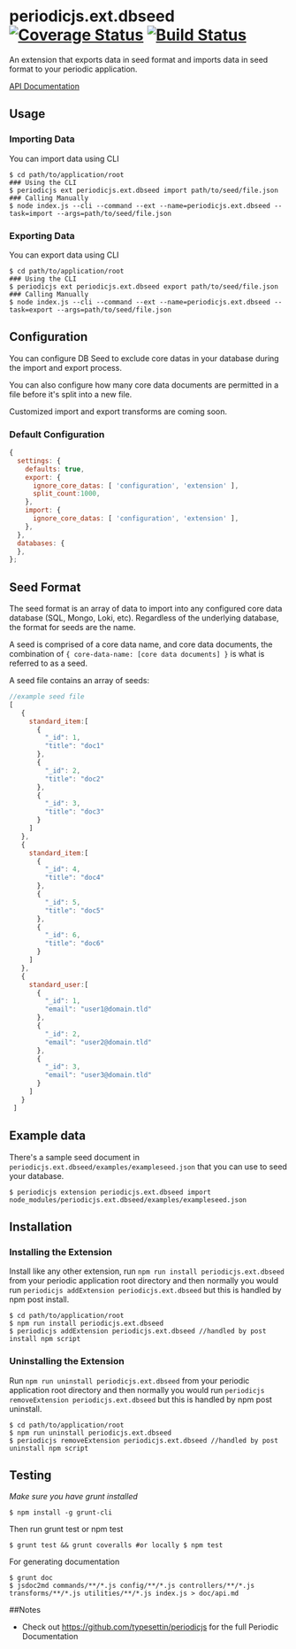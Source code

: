 # periodicjs.ext.dbseed [![Coverage Status](https://coveralls.io/repos/github/typesettin/periodicjs.ext.dbseed/badge.svg?branch=master)](https://coveralls.io/github/typesettin/periodicjs.ext.dbseed?branch=master) [![Build Status](https://travis-ci.org/typesettin/periodicjs.ext.dbseed.svg?branch=master)](https://travis-ci.org/typesettin/periodicjs.ext.dbseed)

An extension that exports data in seed format and imports data in seed format to your periodic application.

[API Documentation](https://github.com/typesettin/periodicjs.ext.dbseed/blob/master/doc/api.md)

## Usage

### Importing Data

You can import data using CLI
```
$ cd path/to/application/root
### Using the CLI
$ periodicjs ext periodicjs.ext.dbseed import path/to/seed/file.json 
### Calling Manually
$ node index.js --cli --command --ext --name=periodicjs.ext.dbseed --task=import --args=path/to/seed/file.json
```

### Exporting Data

You can export data using CLI
```
$ cd path/to/application/root
### Using the CLI
$ periodicjs ext periodicjs.ext.dbseed export path/to/seed/file.json 
### Calling Manually
$ node index.js --cli --command --ext --name=periodicjs.ext.dbseed --task=export --args=path/to/seed/file.json
```

## Configuration

You can configure DB Seed to exclude core datas in your database during the import and export process.

You can also configure how many core data documents are permitted in a file before it's split into a new file.

Customized import and export transforms are coming soon.

### Default Configuration
```javascript
{
  settings: {
    defaults: true,
    export: {
      ignore_core_datas: [ 'configuration', 'extension' ],
      split_count:1000,
    },
    import: {
      ignore_core_datas: [ 'configuration', 'extension' ],
    },
  },
  databases: {
  },
};
```

## Seed Format

The seed format is an array of data to import into any configured core data database (SQL, Mongo, Loki, etc). Regardless of the underlying database, the format for seeds are the name.

A seed is comprised of a core data name, and core data documents, the combination of `{ core-data-name: [core data documents] }` is what is referred to as a seed.

A seed file contains an array of seeds:
```javascript
//example seed file
[
   {
     standard_item:[
       {
         "_id": 1,
         "title": "doc1"
       },
       {
         "_id": 2,
         "title": "doc2"
       },
       {
         "_id": 3,
         "title": "doc3"
       }
     ]
   },
   {
     standard_item:[
       {
         "_id": 4,
         "title": "doc4"
       },
       {
         "_id": 5,
         "title": "doc5"
       },
       {
         "_id": 6,
         "title": "doc6"
       }
     ]
   },
   {
     standard_user:[
       {
         "_id": 1,
         "email": "user1@domain.tld"
       },
       {
         "_id": 2,
         "email": "user2@domain.tld"
       },
       {
         "_id": 3,
         "email": "user3@domain.tld"
       }
     ]
   }
 ]
```

## Example data

There's a sample seed document in `periodicjs.ext.dbseed/examples/exampleseed.json` that you can use to seed your database.

```
$ periodicjs extension periodicjs.ext.dbseed import node_modules/periodicjs.ext.dbseed/examples/exampleseed.json 
```

## Installation

### Installing the Extension

Install like any other extension, run `npm run install periodicjs.ext.dbseed` from your periodic application root directory and then normally you would run `periodicjs addExtension periodicjs.ext.dbseed` but this is handled by npm post install.
```
$ cd path/to/application/root
$ npm run install periodicjs.ext.dbseed
$ periodicjs addExtension periodicjs.ext.dbseed //handled by post install npm script
```
### Uninstalling the Extension

Run `npm run uninstall periodicjs.ext.dbseed` from your periodic application root directory and then normally you would run `periodicjs removeExtension periodicjs.ext.dbseed` but this is handled by npm post uninstall.
```
$ cd path/to/application/root
$ npm run uninstall periodicjs.ext.dbseed
$ periodicjs removeExtension periodicjs.ext.dbseed //handled by post uninstall npm script
```


## Testing
*Make sure you have grunt installed*
```
$ npm install -g grunt-cli
```

Then run grunt test or npm test
```
$ grunt test && grunt coveralls #or locally $ npm test
```
For generating documentation
```
$ grunt doc
$ jsdoc2md commands/**/*.js config/**/*.js controllers/**/*.js  transforms/**/*.js utilities/**/*.js index.js > doc/api.md
```
##Notes
* Check out https://github.com/typesettin/periodicjs for the full Periodic Documentation